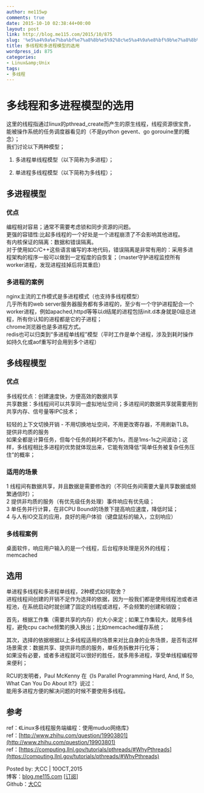 ```yaml
---
author: me115wp
comments: true
date: 2015-10-10 02:38:44+00:00
layout: post
link: http://blog.me115.com/2015/10/875
slug: '%e5%a4%9a%e7%ba%bf%e7%a8%8b%e5%92%8c%e5%a4%9a%e8%bf%9b%e7%a8%8b%e6%a8%a1%e5%9e%8b%e7%9a%84%e9%80%89%e7%94%a8'
title: 多线程和多进程模型的选用
wordpress_id: 875
categories:
- Linux&amp;Unix
tags:
- 多线程
---
```


# 多线程和多进程模型的选用





这里的线程指通过linux的pthread_create而产生的原生线程，线程资源很宝贵，能被操作系统的任务调度器看见的（不是python gevent、go gorouine里的概念）；     
我们讨论以下两种模型；





  
  1. 多进程单线程模型（以下简称为多进程）； 
   
  2. 单进程多线程模型（以下简称为多线程）； 




## 多进程模型





### 优点





编程相对容易；通常不需要考虑锁和同步资源的问题。     
更强的容错性:比起多线程的一个好处是一个进程崩溃了不会影响其他进程。      
有内核保证的隔离：数据和错误隔离。      
对于使用如C/C++这些语言编写的本地代码，错误隔离是非常有用的：采用多进程架构的程序一般可以做到一定程度的自恢复；（master守护进程监控所有worker进程，发现进程挂掉后将其重启）





### 多进程的案例





nginx主流的工作模式是多进程模式（也支持多线程模型）     
几乎所有的web server服务器服务都有多进程的，至少有一个守护进程配合一个worker进程，例如apached,httpd等等以d结尾的进程包括init.d本身就是0级总进程，所有你认知的进程都是它的子进程；      
chrome浏览器也是多进程方式。      
redis也可以归类到“多进程单线程”模型（平时工作是单个进程，涉及到耗时操作如持久化或aof重写时会用到多个进程）





## 多线程模型





### 优点





多线程优点：创建速度快，方便高效的数据共享     
共享数据：多线程间可以共享同一虚拟地址空间；多进程间的数据共享就需要用到共享内存、信号量等IPC技术；





较轻的上下文切换开销 - 不用切换地址空间，不用更改寄存器，不用刷新TLB。     
提供非均质的服务      
如果全都是计算任务，但每个任务的耗时不都为1s，而是1ms-1s之间波动；这样，多线程相比多进程的优势就体现出来，它能有效降低“简单任务被复杂任务压住”的概率；





### 适用的场景





1 线程间有数据共享，并且数据是需要修改的（不同任务间需要大量共享数据或频繁通信时）；     
2 提供非均质的服务（有优先级任务处理）事件响应有优先级；      
3 单任务并行计算，在非CPU Bound的场景下提高响应速度，降低时延；      
4 与人有IO交互的应用，良好的用户体验（键盘鼠标的输入，立刻响应）





### 多线程案例





桌面软件，响应用户输入的是一个线程，后台程序处理是另外的线程；     
memcached





## 选用





单进程多线程和多进程单线程，2种模式如何取舍？     
进程线程间创建的开销不足作为选择的依据，因为一般我们都是使用线程池或者进程池，在系统启动时就创建了固定的线程或进程，不会频繁的创建和销毁；





首先，根据工作集（需要共享的内存）的大小来定；如果工作集较大，就用多线程，避免cpu cache频繁的换入换出；比如memcached缓存系统；





其次，选择的依据根据以上多线程适用的场景来对比自身的业务场景，是否有这样场景需求：数据共享、提供非均质的服务，单任务拆散并行化等；     
如果没有必要，或者多进程就可以很好的胜任，就多用多进程，享受单线程编程带来便利；





RCU的发明者，Paul McKenny 在《Is Parallel Programming Hard, And, If So, What Can You Do About It?》说过：     
能用多进程方便的解决问题的时候不要使用多线程。





## 参考





ref：《Linux多线程服务端编程：使用muduo网络库》     
ref：[http://www.zhihu.com/question/19903801](http://www.zhihu.com/question/19903801)      
ref：[https://computing.llnl.gov/tutorials/pthreads/#WhyPthreads](https://computing.llnl.gov/tutorials/pthreads/#WhyPthreads)









Posted by: 大CC | 10OCT,2015     
博客：[blog.me115.com](http://blog.me115.com) [[订阅](http://blog.me115.com/feed)]      
Github：[大CC](https://github.com/me115)



